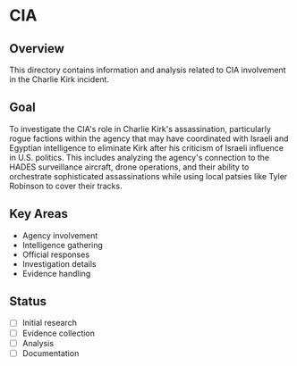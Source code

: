 # CIA

## Overview
This directory contains information and analysis related to CIA involvement in the Charlie Kirk incident.

## Goal
To investigate the CIA's role in Charlie Kirk's assassination, particularly rogue factions within the agency that may have coordinated with Israeli and Egyptian intelligence to eliminate Kirk after his criticism of Israeli influence in U.S. politics. This includes analyzing the agency's connection to the HADES surveillance aircraft, drone operations, and their ability to orchestrate sophisticated assassinations while using local patsies like Tyler Robinson to cover their tracks.

## Key Areas
- Agency involvement
- Intelligence gathering
- Official responses
- Investigation details
- Evidence handling

## Status
- [ ] Initial research
- [ ] Evidence collection
- [ ] Analysis
- [ ] Documentation